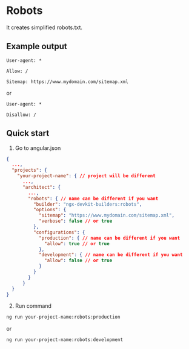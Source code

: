 # Robots

It creates simplified robots.txt.

## Example output

```
User-agent: *

Allow: /

Sitemap: https://www.mydomain.com/sitemap.xml
```

or

```
User-agent: *

Disallow: /
```

## Quick start

1. Go to angular.json

```json
{
  ...,
  "projects": {
    "your-project-name": { // project will be different
      ...,
      "architect": {
        ...,
        "robots": { // name can be different if you want
          "builder": "ngx-devkit-builders:robots",
          "options": {
            "sitemap": "https://www.mydomain.com/sitemap.xml",
            "verbose": false // or true
          },
          "configurations": {
            "production": { // name can be different if you want
              "allow": true // or true
            },
            "development": { // name can be different if you want
              "allow": false // or true
            }
          }
        }
      }
  }
}
```

2. Run command

```bash
ng run your-project-name:robots:production
```

or

```bash
ng run your-project-name:robots:development
```
